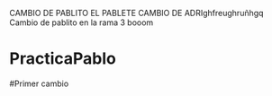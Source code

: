CAMBIO DE PABLITO EL PABLETE
CAMBIO DE ADRIghfreughruñhgq
Cambio de pablito en la rama 3 booom 
# PracticaPablo
#Primer cambio
